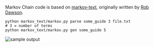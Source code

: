 Markov Chain code is based on [markov-text](https://github.com/codebox/markov-text), originally written by [Rob Dawson](http://codebox.org.uk/pages/about).

```
python markov_text/markov.py parse some_guide 3 file.txt
# 3 = number of terms
python markov_text/markov.py gen some_guide 5
```

![sample output](http://s8.postimg.org/yncxo67kl/fake_math.png)
